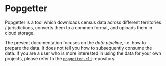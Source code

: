 # Popgetter

Popgetter is a tool which downloads census data across different territories / jurisdictions, converts them to a common format, and uploads them in cloud storage.

The present documentation focuses on the *data pipeline*, i.e. how to prepare the data.
It does not tell you how to subsequently consume the data.
If you are a user who is more interested in using the data for your own projects, please refer to the [`popgetter-cli`](https://github.com/Urban-Analytics-Technology-Platform/popgetter-cli) repository.

